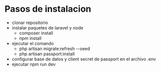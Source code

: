 # Pasos de instalacion

- clonar repositorio
- instalar paquetes de laravel y node
	- composer install
	- npm install
- ejecutar el comando 
	- php artisan migrate:refresh --seed
	- php artisan passport:install
- configurar base de datos y client secret de passport en el archivo .env
- ejecutar npm run dev